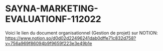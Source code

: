 # SAYNA-MARKETING-EVALUATIONF-112022
Voici le lien du document organisationnel (Gestion de projet) sur NOTION: https://www.notion.so/d0d02d22496241dab0dffe71c832d758?v=756a969f86094b9f9659f223e3e49b1e
